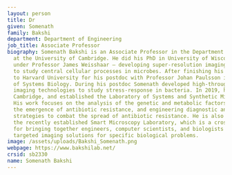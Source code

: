 ```yaml
---
layout: person
title: Dr
given: Somenath
family: Bakshi
department: Department of Engineering
job_title: Associate Professor
biography: Somenath Bakshi is an Associate Professor in the Department of Engineering
  at the University of Cambridge. He did his PhD in University of Wisconsin Madison
  under Professor James Weisshaar – developing super-resolution imaging technologies
  to study central cellular processes in microbes. After finishing his PhD, he moved
  to Harvard University for his postdoc with Professor Johan Paulsson in the Department
  of Systems Biology. During his postdoc Somenath developed high-throughput timelapse
  imaging technologies to study stress-response in bacteria. In 2019, he moved to
  Cambridge, and established the Laboratory of Systems and Synthetic Microbiology.
  His work focuses on the analysis of the genetic and metabolic factors underlying
  the emergence of antibiotic resistance, and engineering diagnostic and therapeutic
  strategies to combat the spread of antibiotic resistance. He is also the head of
  the recently established Smart Microscopy Laboratory, which is a cross-school platform
  for bringing together engineers, computer scientists, and biologists to develop
  targeted imaging solutions for specific biological problems.
image: /assets/uploads/Bakshi_Somenath.png
webpage: https://www.bakshilab.net/
crsid: sb2330
name: Somenath Bakshi
---
```

